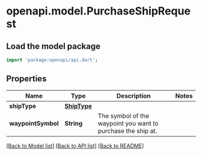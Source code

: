 # openapi.model.PurchaseShipRequest

## Load the model package
```dart
import 'package:openapi/api.dart';
```

## Properties
Name | Type | Description | Notes
------------ | ------------- | ------------- | -------------
**shipType** | [**ShipType**](ShipType.md) |  | 
**waypointSymbol** | **String** | The symbol of the waypoint you want to purchase the ship at. | 

[[Back to Model list]](../README.md#documentation-for-models) [[Back to API list]](../README.md#documentation-for-api-endpoints) [[Back to README]](../README.md)


